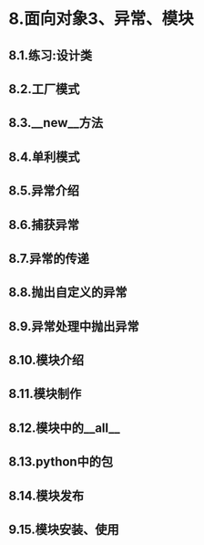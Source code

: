 # 8.面向对象3、异常、模块

## 8.1.练习:设计类

## 8.2.工厂模式
## 8.3.__new__方法
## 8.4.单利模式
## 8.5.异常介绍
## 8.6.捕获异常
## 8.7.异常的传递
## 8.8.抛出自定义的异常
## 8.9.异常处理中抛出异常
## 8.10.模块介绍
## 8.11.模块制作
## 8.12.模块中的__all__
## 8.13.python中的包
## 8.14.模块发布
## 9.15.模块安装、使用